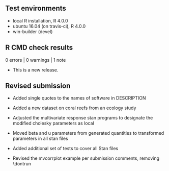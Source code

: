 ## Test environments
* local R installation, R 4.0.0
* ubuntu 16.04 (on travis-ci), R 4.0.0
* win-builder (devel)

## R CMD check results

0 errors | 0 warnings | 1 note

* This is a new release.

## Revised submission

* Added single quotes to the names of software in DESCRIPTION

* Added a new dataset on coral reefs from an ecology study

* Adjusted the multivariate response stan programs to designate the modified cholesky parameters as local

* Moved beta and u parameters from generated quantities to transformed parameters in all stan files

* Added additional set of tests to cover all Stan files

* Revised the mvcorrplot example per submission comments, removing \dontrun